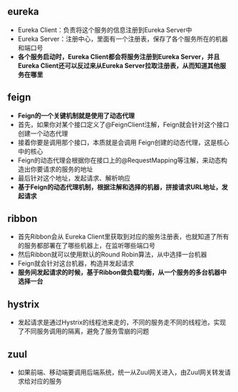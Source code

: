 ## eureka

* Eureka Client：负责将这个服务的信息注册到Eureka Server中
* Eureka Server：注册中心，里面有一个注册表，保存了各个服务所在的机器和端口号
* **各个服务启动时，Eureka Client都会将服务注册到Eureka Server，并且Eureka Client还可以反过来从Eureka Server拉取注册表，从而知道其他服务在哪里**

## feign

* **Feign的一个关键机制就是使用了动态代理**
* 首先，如果你对某个接口定义了@FeignClient注解，Feign就会针对这个接口创建一个动态代理
* 接着你要是调用那个接口，本质就是会调用 Feign创建的动态代理，这是核心中的核心
* Feign的动态代理会根据你在接口上的@RequestMapping等注解，来动态构造出你要请求的服务的地址
* 最后针对这个地址，发起请求、解析响应
* **基于Feign的动态代理机制，根据注解和选择的机器，拼接请求URL地址，发起请求**

## ribbon

* 首先Ribbon会从 Eureka Client里获取到对应的服务注册表，也就知道了所有的服务都部署在了哪些机器上，在监听哪些端口号
* 然后Ribbon就可以使用默认的Round Robin算法，从中选择一台机器
* Feign就会针对这台机器，构造并发起请求
* **服务间发起请求的时候，基于Ribbon做负载均衡，从一个服务的多台机器中选择一台**

## hystrix

* 发起请求是通过Hystrix的线程池来走的，不同的服务走不同的线程池，实现了不同服务调用的隔离，避免了服务雪崩的问题

## zuul

* 如果前端、移动端要调用后端系统，统一从Zuul网关进入，由Zuul网关转发请求给对应的服务
